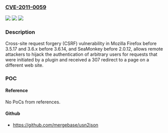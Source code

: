 ### [CVE-2011-0059](https://cve.mitre.org/cgi-bin/cvename.cgi?name=CVE-2011-0059)
![](https://img.shields.io/static/v1?label=Product&message=n%2Fa&color=blue)
![](https://img.shields.io/static/v1?label=Version&message=n%2Fa&color=blue)
![](https://img.shields.io/static/v1?label=Vulnerability&message=n%2Fa&color=brighgreen)

### Description

Cross-site request forgery (CSRF) vulnerability in Mozilla Firefox before 3.5.17 and 3.6.x before 3.6.14, and SeaMonkey before 2.0.12, allows remote attackers to hijack the authentication of arbitrary users for requests that were initiated by a plugin and received a 307 redirect to a page on a different web site.

### POC

#### Reference
No PoCs from references.

#### Github
- https://github.com/mergebase/usn2json

